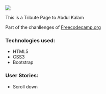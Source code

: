 
<img src="https://user-images.githubusercontent.com/30567608/28939016-31833b64-7890-11e7-8409-3c4ad6190d58.PNG">
<p>This is a Tribute Page to Abdul Kalam</p>
<p>Part of the chanllenges of <a href="https://www.freecodecamp.org" target="_blank">Freecodecamp.org </a></p>
<h3>Technologies used: </h3>
<ul>
	<li>HTML5</li>
	<li>CSS3</li>
	<li>Bootstrap</li>
</ul>
<h3>User Stories: </h3>
<ul>
	<li>Scroll down</li>
	
</ul>



